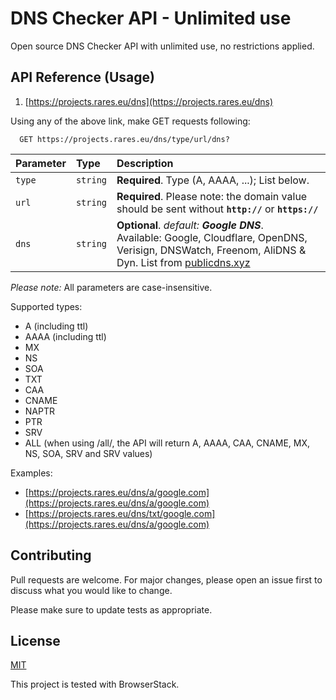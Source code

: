 # DNS Checker API - Unlimited use

Open source DNS Checker API with unlimited use, no restrictions applied.

## API Reference (Usage)
1. [https://projects.rares.eu/dns](https://projects.rares.eu/dns)

Using any of the above link, make GET requests following:

```http
  GET https://projects.rares.eu/dns/type/url/dns?
```

| Parameter | Type     | Description                       |
| :-------- | :------- | :-------------------------------- |
| `type`      | `string` | **Required**. Type (A, AAAA, ...); List below.|
| `url`      | `string` | **Required**. Please note: the domain value should be sent without **`http://`** or **`https://`**|
| `dns`      | `string` | **Optional**. *default: **Google DNS***.<br>Available: Google, Cloudflare, OpenDNS, Verisign, DNSWatch, Freenom, AliDNS & Dyn. List from [publicdns.xyz](https://www.publicdns.xyz/) |

_Please note:_ All parameters are case-insensitive.

Supported types:
- A (including ttl)
- AAAA (including ttl)
- MX
- NS
- SOA
- TXT
- CAA
- CNAME
- NAPTR
- PTR
- SRV
- ALL (when using /all/, the API will return A, AAAA, CAA, CNAME, MX, NS, SOA, SRV and SRV values) 

Examples:
- [https://projects.rares.eu/dns/a/google.com](https://projects.rares.eu/dns/a/google.com)
- [https://projects.rares.eu/dns/txt/google.com](https://projects.rares.eu/dns/a/google.com)

## Contributing
Pull requests are welcome. For major changes, please open an issue first to discuss what you would like to change.

Please make sure to update tests as appropriate.

## License
[MIT](https://choosealicense.com/licenses/mit/)

This project is tested with BrowserStack.
